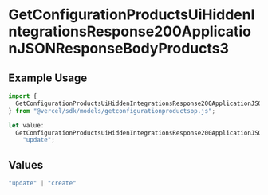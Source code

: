 # GetConfigurationProductsUiHiddenIntegrationsResponse200ApplicationJSONResponseBodyProducts3

## Example Usage

```typescript
import {
  GetConfigurationProductsUiHiddenIntegrationsResponse200ApplicationJSONResponseBodyProducts3,
} from "@vercel/sdk/models/getconfigurationproductsop.js";

let value:
  GetConfigurationProductsUiHiddenIntegrationsResponse200ApplicationJSONResponseBodyProducts3 =
    "update";
```

## Values

```typescript
"update" | "create"
```